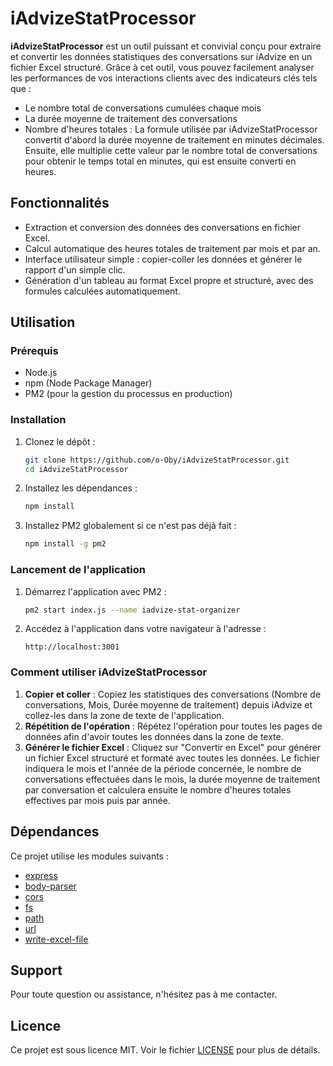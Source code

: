 # iAdvizeStatProcessor

**iAdvizeStatProcessor** est un outil puissant et convivial conçu pour extraire et convertir les données statistiques des conversations sur iAdvize en un fichier Excel structuré. Grâce à cet outil, vous pouvez facilement analyser les performances de vos interactions clients avec des indicateurs clés tels que :

- Le nombre total de conversations cumulées chaque mois
- La durée moyenne de traitement des conversations
- Nombre d'heures totales : La formule utilisée par iAdvizeStatProcessor convertit d'abord la durée moyenne de traitement en minutes décimales. Ensuite, elle multiplie cette valeur par le nombre total de conversations pour obtenir le temps total en minutes, qui est ensuite converti en heures.

## Fonctionnalités

- Extraction et conversion des données des conversations en fichier Excel.
- Calcul automatique des heures totales de traitement par mois et par an.
- Interface utilisateur simple : copier-coller les données et générer le rapport d'un simple clic.
- Génération d'un tableau au format Excel propre et structuré, avec des formules calculées automatiquement.

## Utilisation

### Prérequis

- Node.js
- npm (Node Package Manager)
- PM2 (pour la gestion du processus en production)

### Installation

1. Clonez le dépôt :

   ```bash
   git clone https://github.com/o-Oby/iAdvizeStatProcessor.git
   cd iAdvizeStatProcessor
   ```

2. Installez les dépendances :

   ```bash
   npm install
   ```

3. Installez PM2 globalement si ce n'est pas déjà fait :

   ```bash
   npm install -g pm2
   ```

### Lancement de l'application

1. Démarrez l'application avec PM2 :

   ```bash
   pm2 start index.js --name iadvize-stat-organizer
   ```

2. Accédez à l'application dans votre navigateur à l'adresse :

   ```
   http://localhost:3001
   ```

### Comment utiliser iAdvizeStatProcessor

1. **Copier et coller** : Copiez les statistiques des conversations (Nombre de conversations, Mois, Durée moyenne de traitement) depuis iAdvize et collez-les dans la zone de texte de l'application.
2. **Répétition de l'opération** : Répétez l'opération pour toutes les pages de données afin d'avoir toutes les données dans la zone de texte.
3. **Générer le fichier Excel** : Cliquez sur "Convertir en Excel" pour générer un fichier Excel structuré et formaté avec toutes les données. Le fichier indiquera le mois et l'année de la période concernée, le nombre de conversations effectuées dans le mois, la durée moyenne de traitement par conversation et calculera ensuite le nombre d'heures totales effectives par mois puis par année.

## Dépendances

Ce projet utilise les modules suivants :

- [express](https://www.npmjs.com/package/express)
- [body-parser](https://www.npmjs.com/package/body-parser)
- [cors](https://www.npmjs.com/package/cors)
- [fs](https://nodejs.org/api/fs.html)
- [path](https://nodejs.org/api/path.html)
- [url](https://nodejs.org/api/url.html)
- [write-excel-file](https://www.npmjs.com/package/write-excel-file)

## Support

Pour toute question ou assistance, n'hésitez pas à me contacter.

## Licence

Ce projet est sous licence MIT. Voir le fichier [LICENSE](LICENSE) pour plus de détails.
